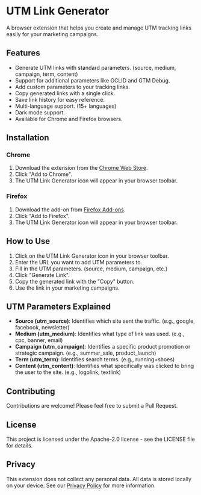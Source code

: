 # UTM Link Generator

A browser extension that helps you create and manage UTM tracking links easily for your marketing campaigns.

## Features

- Generate UTM links with standard parameters. (source, medium, campaign, term, content)
- Support for additional parameters like GCLID and GTM Debug.
- Add custom parameters to your tracking links.
- Copy generated links with a single click.
- Save link history for easy reference.
- Multi-language support. (15+ languages)
- Dark mode support.
- Available for Chrome and Firefox browsers.

## Installation

### Chrome
1. Download the extension from the [Chrome Web Store](#).
2. Click "Add to Chrome".
3. The UTM Link Generator icon will appear in your browser toolbar.

### Firefox
1. Download the add-on from [Firefox Add-ons](#).
2. Click "Add to Firefox".
3. The UTM Link Generator icon will appear in your browser toolbar.

## How to Use

1. Click on the UTM Link Generator icon in your browser toolbar.
2. Enter the URL you want to add UTM parameters to.
3. Fill in the UTM parameters. (source, medium, campaign, etc.)
4. Click "Generate Link".
5. Copy the generated link with the "Copy" button.
6. Use the link in your marketing campaigns.

## UTM Parameters Explained

- **Source (utm_source)**: Identifies which site sent the traffic. (e.g., google, facebook, newsletter)
- **Medium (utm_medium)**: Identifies what type of link was used. (e.g., cpc, banner, email)
- **Campaign (utm_campaign)**: Identifies a specific product promotion or strategic campaign. (e.g., summer_sale, product_launch)
- **Term (utm_term)**: Identifies search terms. (e.g., running+shoes)
- **Content (utm_content)**: Identifies what specifically was clicked to bring the user to the site. (e.g., logolink, textlink)

## Contributing

Contributions are welcome! Please feel free to submit a Pull Request.

## License

This project is licensed under the Apache-2.0 license - see the LICENSE file for details.

## Privacy

This extension does not collect any personal data. All data is stored locally on your device. See our [Privacy Policy](privacy-policy.md) for more information.